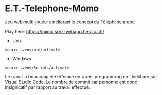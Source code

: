# E.T.-Telephone-Momo
Jeu web multi-joueur améliorant le concept du Téléphone arabe

Play here: https://momo.srvz-webapp.he-arc.ch/


* Unix
```
source .venv/bin/activate
```

* Windows
```
source .venv/Scripts/activate
```

Le travail a beaucoup été effectué en Xtrem programming en LiveShare sur Visual Studio Code. Le nombre de commit par personne est donc insignicatif par rapport au travail effectué.
